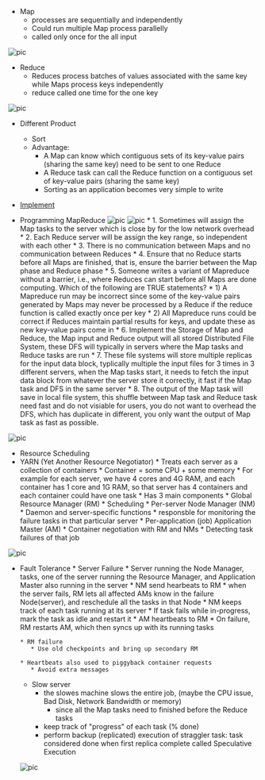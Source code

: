 * Map
    * processes are sequentially and independently 
    * Could run multiple Map process parallelly 
    * called only once for the all input 

![pic](https://cloud.githubusercontent.com/assets/9062406/8224568/acd7638e-153d-11e5-8679-c29ee8b639f8.png)

* Reduce
    * Reduces process batches of values associated with the same key while Maps process keys independently
    * reduce called one time for the one key 

![pic](https://cloud.githubusercontent.com/assets/9062406/8224561/9744f64e-153d-11e5-81ef-fdcab0f66b1a.png)

* Different Product
    * Sort
    * Advantage:
      * A Map can know which contiguous sets of its key-value pairs (sharing the same key) need to be sent to one Reduce
      * A Reduce task can call the Reduce function on a contiguous set of key-value pairs (sharing the same key)
      * Sorting as an application becomes very simple to write

* [Implement](https://github.com/UmassJin/Leetcode/blob/master/Design/OS_concepts/Design_Map_Reduce.py)

* Programming MapReduce
![pic](https://cloud.githubusercontent.com/assets/9062406/8266036/602361ce-16cc-11e5-96d5-c904b4b694a7.png)
![pic](https://cloud.githubusercontent.com/assets/9062406/8266038/7b1fe20e-16cc-11e5-943e-ba683e4e534c.png)
      * 1. Sometimes will assign the Map tasks to the server which is close by for the low network overhead 
      * 2. Each Reduce server will be assign the key range, so independent with each other 
      * 3. There is no communication between Maps and no communication between Reduces 
      * 4. Ensure that no Reduce starts before all Maps are finished, that is, ensure the barrier between the Map phase and Reduce phase 
      * 5. Someone writes a variant of Mapreduce without a barrier, i.e., where Reduces can start before all Maps are done computing. Which of the following are TRUE statements?
         * 1) A Mapreduce run may be incorrect since some of the key-value pairs generated by Maps may never be processed by a Reduce if the reduce function is called exactly once per key
         * 2) All Mapreduce runs could be correct if Reduces maintain partial results for keys, and update these as new key-value pairs come in
      * 6. Implement the Storage of Map and Reduce, the Map input and Reduce output will all stored Distributed File System, these DFS will typically in servers where the Map tasks and Reduce tasks are run
      * 7. These file systems will store multiple replicas for the input data block, typlically multiple the input files for 3 times in 3 different servers, when the Map tasks start, it needs to fetch the input data block from whatever the server store it correctly, it fast if the Map task and DFS in the same server
      * 8. The output of the Map task will save in local file system, this shuffle between Map task and Reduce task need fast and do not visiable for users, you do not want to overhead the DFS, which has duplicate in different, you only want the output of Map task as fast as possible.

![pic](https://cloud.githubusercontent.com/assets/9062406/8268024/90888042-172b-11e5-92d0-5b333ddff6d9.png)

* Resource Scheduling 
* YARN (Yet Another Resource Negotiator)
      * Treats each server as a collection of containers
         * Container = some CPU + some memory
         * For example for each server, we have 4 cores and 4G RAM, and each container has 1 core and 1G RAM, so that server has 4 containers and each container could have one task 
      * Has 3 main components
         * Global Resource Manager (RM)
            * Scheduling
         * Per-server Node Manager (NM)
            * Daemon and server-specific functions
            * responsble for monitoring the failure tasks in that particular server 
         * Per-application (job) Application Master (AM)
            * Container negotiation with RM and NMs
            * Detecting task failures of that job

![pic](https://cloud.githubusercontent.com/assets/9062406/8268074/387be0aa-172c-11e5-86d9-1e50e82bfa97.png)       
      
* Fault Tolerance
      * Server Failure 
         * Server running the Node Manager, tasks, one of the server running the Resource Manager, and Application Master also running in the server 
         * NM send hearbeats to RM
            * when the server fails, RM lets all affected AMs know in the failure Node(server), and reschedule all the tasks in that Node
         * NM keeps track of each task running at its server
            * If task fails while in-progress, mark the task as idle and restart it
         * AM heartbeats to RM
            * On failure, RM restarts AM, which then syncs up with its running tasks
      
      * RM failure
         * Use old checkpoints and bring up secondary RM
      
      * Heartbeats also used to piggyback container requests
         * Avoid extra messages 
   
   * Slow server
      * the slowes machine slows the entire job, (maybe the CPU issue, Bad Disk, Network Bandwidth or memory)
         * since all the Map tasks need to finished before the Reduce tasks
      * keep track of "progress" of each task (% done)
      * perform backup (replicated) execution of straggler task: task considered done when first replica complete
         called Speculative Execution

   ![pic](https://cloud.githubusercontent.com/assets/9062406/8268174/7b07aae0-1730-11e5-8ceb-3bf483252413.png)
  
      
